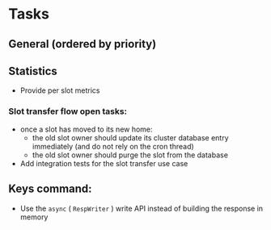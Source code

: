 # Tasks

## General (ordered by priority)


## Statistics

- Provide per slot metrics

### Slot transfer flow open tasks:

- once a slot has moved to its new home:
    - the old slot owner should update its cluster database entry immediately (and do not rely on the cron thread)
    - the old slot owner should purge the slot from the database
- Add integration tests for the slot transfer use case

## Keys command:

- Use the `async` ( `RespWriter` ) write API instead of building the response in memory
